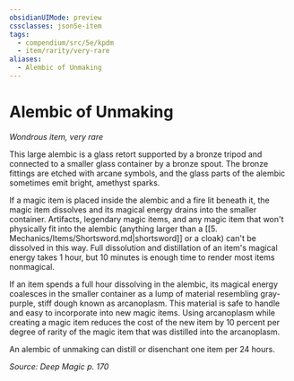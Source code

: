 ```yaml
---
obsidianUIMode: preview
cssclasses: json5e-item
tags:
  - compendium/src/5e/kpdm
  - item/rarity/very-rare
aliases:
  - Alembic of Unmaking
---
```

# Alembic of Unmaking
*Wondrous item, very rare*  


This large alembic is a glass retort supported by a bronze tripod and connected to a smaller glass container by a bronze spout. The bronze fittings are etched with arcane symbols, and the glass parts of the alembic sometimes emit bright, amethyst sparks.

If a magic item is placed inside the alembic and a fire lit beneath it, the magic item dissolves and its magical energy drains into the smaller container. Artifacts, legendary magic items, and any magic item that won't physically fit into the alembic (anything larger than a [[5. Mechanics/Items/Shortsword.md\|shortsword]] or a cloak) can't be dissolved in this way. Full dissolution and distillation of an item's magical energy takes 1 hour, but 10 minutes is enough time to render most items nonmagical.

If an item spends a full hour dissolving in the alembic, its magical energy coalesces in the smaller container as a lump of material resembling gray-purple, stiff dough known as arcanoplasm. This material is safe to handle and easy to incorporate into new magic items. Using arcanoplasm while creating a magic item reduces the cost of the new item by 10 percent per degree of rarity of the magic item that was distilled into the arcanoplasm.

An alembic of unmaking can distill or disenchant one item per 24 hours.

*Source: Deep Magic p. 170*
